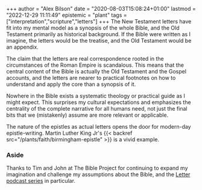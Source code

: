 +++
author = "Alex Bilson"
date = "2020-08-03T15:08:24+01:00"
lastmod = "2022-12-29 11:11:49"
epistemic = "plant"
tags = ["interpretation","scripture","letters"]
+++
The New Testament letters have fit into my mental model as a synopsis of the whole Bible, and the Old Testament primarily as historical background. If the Bible were written as I imagine, the letters would be the treatise, and the Old Testament would be an appendix.

The claim that the letters are real correspondence rooted in the circumstances of the Roman Empire is scandalous. This means that the central content of the Bible is actually the Old Testament and the Gospel accounts, and the letters are nearer to practical footnotes on how to understand and apply the core than a synopsis of it.

Nowhere in the Bible exists a systematic theology or practical guide as I might expect. This surprises my cultural expectations and emphasizes the centrality of the complete narrative for all humans need, not just the final bits that we (mistakenly) assume are more relevant or applicable.

The nature of the epistles as actual letters opens the door for modern-day epistle-writing. Martin Luther King Jr's {{< backref src="/plants/faith/birmingham-epistle" >}} is a vivid example.

### Aside

Thanks to Tim and John at The Bible Project for continuing to expand my imagination and challenge my assumptions about the Bible, and the [Letter podcast series](https://bibleproject.com/videos/new-testament-letters-epistles-historical-context/) in particular.
